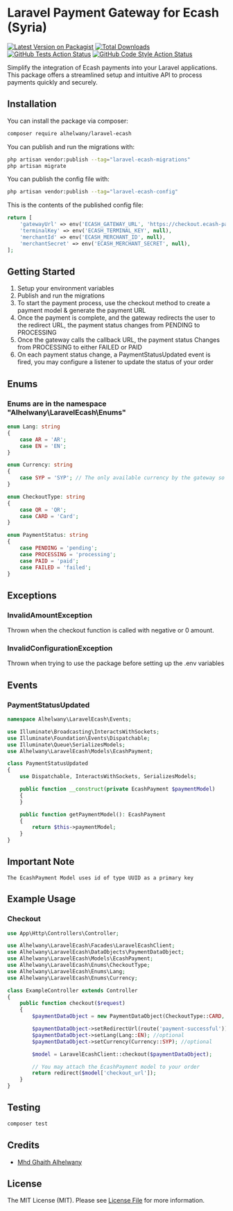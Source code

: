 # Laravel Payment Gateway for Ecash (Syria)

[![Latest Version on Packagist](https://img.shields.io/packagist/v/alhelwany/laravel-ecash.svg?style=flat-square)](https://packagist.org/packages/alhelwany/laravel-ecash)
[![Total Downloads](https://img.shields.io/packagist/dt/alhelwany/laravel-ecash.svg?style=flat-square)](https://packagist.org/packages/alhelwany/laravel-ecash)
[![GitHub Tests Action Status](https://img.shields.io/github/actions/workflow/status/mhdghaithalhelwany/laravel-ecash/run-tests.yml?branch=main&label=tests&style=flat-square)](https://github.com/mhdghaithalhelwany/laravel-ecash/actions?query=workflow%3Arun-tests+branch%3Amain)
[![GitHub Code Style Action Status](https://img.shields.io/github/actions/workflow/status/mhdghaithalhelwany/laravel-ecash/phpstan.yml?branch=main&label=code%20style&style=flat-square)](https://github.com/MhdGhaithAlhelwany/laravel-ecash/actions/workflows/phpstan.yml?query=workflow%3Aphpstan+branch%3Amain)

Simplify the integration of Ecash payments into your Laravel applications. This package offers a streamlined setup and intuitive API to process payments quickly and securely. 


## Installation

You can install the package via composer:

```bash
composer require alhelwany/laravel-ecash
```

You can publish and run the migrations with:

```bash
php artisan vendor:publish --tag="laravel-ecash-migrations"
php artisan migrate
```

You can publish the config file with:

```bash
php artisan vendor:publish --tag="laravel-ecash-config"
```

This is the contents of the published config file:

```php
return [
    'gatewayUrl' => env('ECASH_GATEWAY_URL', 'https://checkout.ecash-pay.co'),
    'terminalKey' => env('ECASH_TERMINAL_KEY', null),
    'merchantId' => env('ECASH_MERCHANT_ID', null),
    'merchantSecret' => env('ECASH_MERCHANT_SECRET', null),
];
```
## Getting Started
1. Setup your environment variables
2. Publish and run the migrations
3. To start the payment process, use the checkout method to create a payment model & generate the payment URL
4. Once the payment is complete, and the gateway redirects the user to the redirect URL, the payment status changes from PENDING to PROCESSING
5. Once the gateway calls the callback URL, the payment status Changes from PROCESSING to either FAILED or PAID
6. On each payment status change, a PaymentStatusUpdated event is fired, you may configure a listener to update the status of your order


## Enums
### Enums are in the namespace "Alhelwany\LaravelEcash\Enums"
```php
enum Lang: string
{
    case AR = 'AR';
    case EN = 'EN';
}
```
```php
enum Currency: string
{
    case SYP = 'SYP'; // The only available currency by the gateway so far 
}
```
```php
enum CheckoutType: string
{
    case QR = 'QR';
    case CARD = 'Card';
}
```
```php
enum PaymentStatus: string
{
    case PENDING = 'pending';
    case PROCESSING = 'processing';
    case PAID = 'paid';
    case FAILED = 'failed';
}
```

## Exceptions
### InvalidAmountException
Thrown when the checkout function is called with negative or 0 amount. 

### InvalidConfigurationException
Thrown when trying to use the package before setting up the .env variables




## Events
### PaymentStatusUpdated
```php
namespace Alhelwany\LaravelEcash\Events;

use Illuminate\Broadcasting\InteractsWithSockets;
use Illuminate\Foundation\Events\Dispatchable;
use Illuminate\Queue\SerializesModels;
use Alhelwany\LaravelEcash\Models\EcashPayment;

class PaymentStatusUpdated
{
    use Dispatchable, InteractsWithSockets, SerializesModels;

    public function __construct(private EcashPayment $paymentModel)
    {
    }

    public function getPaymentModel(): EcashPayment
    {
        return $this->paymentModel;
    }
}
```


## Important Note

``` 
The EcashPayment Model uses id of type UUID as a primary key
```


## Example Usage
### Checkout


```php
use App\Http\Controllers\Controller;

use Alhelwany\LaravelEcash\Facades\LaravelEcashClient;
use Alhelwany\LaravelEcash\DataObjects\PaymentDataObject;
use Alhelwany\LaravelEcash\Models\EcashPayment;
use Alhelwany\LaravelEcash\Enums\CheckoutType;
use Alhelwany\LaravelEcash\Enums\Lang;
use Alhelwany\LaravelEcash\Enums\Currency;

class ExampleController extends Controller
{
    public function checkout($request)
    {
        $paymentDataObject = new PaymentDataObject(CheckoutType::CARD, 100.10);

        $paymentDataObject->setRedirectUrl(route('payment-successful')); //optional
        $paymentDataObject->setLang(Lang::EN); //optional
        $paymentDataObject->setCurrency(Currency::SYP); //optional

        $model = LaravelEcashClient::checkout($paymentDataObject);

        // You may attach the EcashPayment model to your order
        return redirect($model['checkout_url']);
    }
}
```

## Testing

```bash
composer test
```

## Credits

- [Mhd Ghaith Alhelwany](https://github.com/MhdGhaithAlhelwany)

## License

The MIT License (MIT). Please see [License File](LICENSE.md) for more information.
